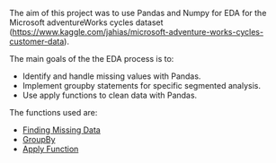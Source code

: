 The aim of this project was to use Pandas and Numpy for EDA for the Microsoft adventureWorks cycles dataset (https://www.kaggle.com/jahias/microsoft-adventure-works-cycles-customer-data).

The main goals of the the EDA process is to:

- Identify and handle missing values with Pandas.
- Implement groupby statements for specific segmented analysis.
- Use apply functions to clean data with Pandas.

The functions used are:

<ul> 
        <li><a href="#anchorMissingData">Finding Missing Data</a></li> 
        <li><a href="#anchorGroupby">GroupBy</a></li> 
        <li><a href="#anchorApply">Apply Function</a></li> 
</ul>